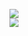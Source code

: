 [![](https://img.shields.io/badge/Made%20With-Github%20Spray-lightgrey.svg?style=for-the-badge&logo=github)](https://github.com/Annihil/github-spray#31814)  
[![](https://i.imgur.com/2DrTn0Z.gif)](https://github.com/Annihil/github-spray)